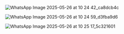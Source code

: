 ![WhatsApp Image 2025-05-26 at 10 24 42_ca8dcb4c](https://github.com/user-attachments/assets/350bbd29-3182-49c0-a602-20162622ebf8)

![WhatsApp Image 2025-05-26 at 10 24 59_d3fba9d6](https://github.com/user-attachments/assets/0108f944-5456-426c-b756-876bf0676157)

![WhatsApp Image 2025-05-26 at 10 25 17_5c321601](https://github.com/user-attachments/assets/be512fcc-d7c0-447c-bc40-98f25a310f9a)
